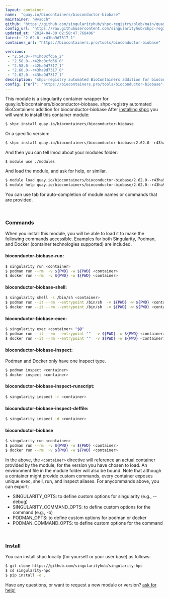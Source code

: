 ```yaml
---
layout: container
name:  "quay.io/biocontainers/bioconductor-biobase"
maintainer: "@vsoch"
github: "https://github.com/singularityhub/shpc-registry/blob/main/quay.io/biocontainers/bioconductor-biobase/container.yaml"
config_url: "https://raw.githubusercontent.com/singularityhub/shpc-registry/main/quay.io/biocontainers/bioconductor-biobase/container.yaml"
updated_at: "2024-04-30 02:58:47.768406"
latest: "2.62.0--r43ha9d7317_1"
container_url: "https://biocontainers.pro/tools/bioconductor-biobase"

versions:
 - "2.54.0--r41hc0cfd56_2"
 - "2.58.0--r42hc0cfd56_0"
 - "2.58.0--r42ha9d7317_1"
 - "2.60.0--r43ha9d7317_0"
 - "2.62.0--r43ha9d7317_1"
description: "shpc-registry automated BioContainers addition for bioconductor-biobase"
config: {"url": "https://biocontainers.pro/tools/bioconductor-biobase", "maintainer": "@vsoch", "description": "shpc-registry automated BioContainers addition for bioconductor-biobase", "latest": {"2.62.0--r43ha9d7317_1": "sha256:0929ebe8b30a5c3b98a2c3c9131953fbf377afdd4bf0797e5252f4d863a1a0fd"}, "tags": {"2.54.0--r41hc0cfd56_2": "sha256:09d23e89a31b22e5a06172b65fe1561670501c066b1c28981aa7f139efb5d94e", "2.58.0--r42hc0cfd56_0": "sha256:6c6dae68c9df7132515793e2212a6080075a5421440e4410ab079cae751addfa", "2.58.0--r42ha9d7317_1": "sha256:7e817462c45d7102ea7e5dbde5e1d98cc8df1a44ca1d638042e09edbba352639", "2.60.0--r43ha9d7317_0": "sha256:f6d98310ca7463b3190a52743ce258d32de7e2a6cfc363fe37e20dca575918ba", "2.62.0--r43ha9d7317_1": "sha256:0929ebe8b30a5c3b98a2c3c9131953fbf377afdd4bf0797e5252f4d863a1a0fd"}, "docker": "quay.io/biocontainers/bioconductor-biobase"}
---
```


This module is a singularity container wrapper for quay.io/biocontainers/bioconductor-biobase.
shpc-registry automated BioContainers addition for bioconductor-biobase
After [installing shpc](#install) you will want to install this container module:


```bash
$ shpc install quay.io/biocontainers/bioconductor-biobase
```

Or a specific version:

```bash
$ shpc install quay.io/biocontainers/bioconductor-biobase:2.62.0--r43ha9d7317_1
```

And then you can tell lmod about your modules folder:

```bash
$ module use ./modules
```

And load the module, and ask for help, or similar.

```bash
$ module load quay.io/biocontainers/bioconductor-biobase/2.62.0--r43ha9d7317_1
$ module help quay.io/biocontainers/bioconductor-biobase/2.62.0--r43ha9d7317_1
```

You can use tab for auto-completion of module names or commands that are provided.

<br>

### Commands

When you install this module, you will be able to load it to make the following commands accessible.
Examples for both Singularity, Podman, and Docker (container technologies supported) are included.

#### bioconductor-biobase-run:

```bash
$ singularity run <container>
$ podman run --rm  -v ${PWD} -w ${PWD} <container>
$ docker run --rm  -v ${PWD} -w ${PWD} <container>
```

#### bioconductor-biobase-shell:

```bash
$ singularity shell -s /bin/sh <container>
$ podman run --it --rm --entrypoint /bin/sh  -v ${PWD} -w ${PWD} <container>
$ docker run --it --rm --entrypoint /bin/sh  -v ${PWD} -w ${PWD} <container>
```

#### bioconductor-biobase-exec:

```bash
$ singularity exec <container> "$@"
$ podman run --it --rm --entrypoint ""  -v ${PWD} -w ${PWD} <container> "$@"
$ docker run --it --rm --entrypoint ""  -v ${PWD} -w ${PWD} <container> "$@"
```

#### bioconductor-biobase-inspect:

Podman and Docker only have one inspect type.

```bash
$ podman inspect <container>
$ docker inspect <container>
```

#### bioconductor-biobase-inspect-runscript:

```bash
$ singularity inspect -r <container>
```

#### bioconductor-biobase-inspect-deffile:

```bash
$ singularity inspect -d <container>
```



#### bioconductor-biobase

```bash
$ singularity run <container>
$ podman run --rm  -v ${PWD} -w ${PWD} <container>
$ docker run --rm  -v ${PWD} -w ${PWD} <container>
```


In the above, the `<container>` directive will reference an actual container provided
by the module, for the version you have chosen to load. An environment file in the
module folder will also be bound. Note that although a container
might provide custom commands, every container exposes unique exec, shell, run, and
inspect aliases. For anycommands above, you can export:

 - SINGULARITY_OPTS: to define custom options for singularity (e.g., --debug)
 - SINGULARITY_COMMAND_OPTS: to define custom options for the command (e.g., -b)
 - PODMAN_OPTS: to define custom options for podman or docker
 - PODMAN_COMMAND_OPTS: to define custom options for the command

<br>

### Install

You can install shpc locally (for yourself or your user base) as follows:

```bash
$ git clone https://github.com/singularityhub/singularity-hpc
$ cd singularity-hpc
$ pip install -e .
```

Have any questions, or want to request a new module or version? [ask for help!](https://github.com/singularityhub/singularity-hpc/issues)